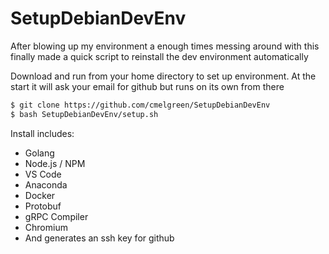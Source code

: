 # SetupDebianDevEnv

After blowing up my environment a enough times messing around with this finally made a quick script to reinstall the dev environment automatically

Download and run from your home directory to set up environment. At the start it will ask your email for github but runs on its own from there

```bash
$ git clone https://github.com/cmelgreen/SetupDebianDevEnv
$ bash SetupDebianDevEnv/setup.sh
```

Install includes:
* Golang
* Node.js / NPM
* VS Code
* Anaconda
* Docker
* Protobuf
* gRPC Compiler
* Chromium
* And generates an ssh key for github

